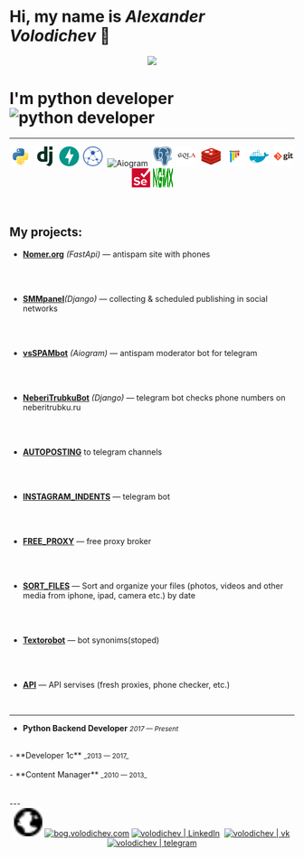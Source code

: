 <link rel="shortcut icon" type="image/x-icon" href="https://raw.githubusercontent.com/Volodichev/volodichev.github.io/master/media/favicon.ico">

# Hi, my name is _Alexander Volodichev_ 👋 


<div id="header" align="center">
  <img src="https://raw.githubusercontent.com/Volodichev/volodichev.github.io/master/sticker.png" width="300"/>
</div>

# I'm python developer <img alt="python developer" width="26px" src="https://raw.githubusercontent.com/jmnote/z-icons/master/16x16/python.png" /> 

---



<div id="header" align="center">  <img src="https://raw.githubusercontent.com/devicons/devicon/master/icons/python/python-original.svg" title="Python" alt="Python" width="35" height="35"/>&nbsp;
  <img src="https://raw.githubusercontent.com/devicons/devicon/master/icons/django/django-plain.svg" title="Django" alt="Django" width="35" height="35"/>&nbsp;
  <img src="https://raw.githubusercontent.com/devicons/devicon/master/icons/fastapi/fastapi-plain.svg" title="Fastapi" alt="Fastapi" width="35" height="35"/>&nbsp;
  <img src="https://raw.githubusercontent.com/aio-libs/aiohttp/master/docs/aiohttp-plain.svg" title="Aiohttp" alt="Aiohttp" width="35" height="35"/>&nbsp;
  <img src="https://raw.githubusercontent.com/aiogram/aiogram/dev-2.x/docs/source/static/logo.png" title="Aiogram" alt="Aiogram" width="35" height="35"/>&nbsp;
  <img src="https://raw.githubusercontent.com/devicons/devicon/master/icons/postgresql/postgresql-plain.svg" title="Postgresql" alt="Postgresql" width="35" height="35"/>&nbsp;
  <img src="https://raw.githubusercontent.com/devicons/devicon/master/icons/sqlalchemy/sqlalchemy-original.svg" title="SqlAlchemy" alt="SqlAlchemy" width="35" height="35"/>&nbsp;
  <img src="https://raw.githubusercontent.com/devicons/devicon/master/icons/redis/redis-original.svg" title="Redis" alt="Redis" width="35" height="35"/>&nbsp;
  <img src="https://raw.githubusercontent.com/devicons/devicon/master/icons/pytest/pytest-original.svg" title="Pytest" alt="Pytest" width="35" height="35"/>&nbsp;
  <img src="https://raw.githubusercontent.com/devicons/devicon/master/icons/docker/docker-plain.svg" title="Docker" alt="Docker" width="35" height="35"/>&nbsp;
  <img src="https://raw.githubusercontent.com/devicons/devicon/master/icons/git/git-original-wordmark.svg" title="Git" alt="Git" width="35" height="35"/>
  <img src="https://raw.githubusercontent.com/devicons/devicon/master/icons/selenium/selenium-original.svg" title="Selenium" alt="Selenium" width="35" height="35"/>
  <img src="https://raw.githubusercontent.com/gilbarbara/logos/master/logos/nginx.svg" title="Nginx" alt="Nginx" width="35" height="35"/>
</div>

<br/>
<br/>

My projects:
---

- <a href="https://github.com/Volodichev/nomer.org">**Nomer.org**</a> _(FastApi)_ — antispam site with phones
<br/>
<br/>

- <a href="https://github.com/Volodichev/SMMPanel">**SMMpanel**</a>_(Django)_ — collecting & scheduled publishing
in social networks
<br/> 
<br/>

- <a href="https://github.com/Volodichev/vsSPAMbot">**vsSPAMbot**</a> _(Aiogram)_ — antispam moderator bot for telegram
<br/>
<br/>

- <a href="https://github.com/Volodichev/neberitrubkubot">**NeberiTrubkuBot**</a> _(Django)_ — telegram bot checks phone numbers on neberitrubku.ru
<br/>
<br/>

- <a href="https://volodichev.com/autoposting">**AUTOPOSTING**</a> to telegram channels
<br/>
<br/>

- <a href="https://github.com/Volodichev/instagram_indents">**INSTAGRAM_INDENTS**</a> — telegram bot
<br/>
<br/>

- <a href="https://github.com/Volodichev/free_proxy">**FREE_PROXY**</a> — free proxy broker
<br/>
<br/>

- <a href="https://github.com/Volodichev/sort_files">**SORT_FILES**</a> — Sort and organize your files (photos, videos and other media from iphone, ipad, camera etc.) by date
<br/>
<br/>

- **[Textorobot][textorobot]** — bot synonims(stoped)
<br/>
<br/>

- **[API][api_docs]** — API servises (fresh proxies, phone checker, etc.)

<br/>

---

- **Python Backend Developer** <small>_2017 — Present_</small><br/>
<br/>
- **Developer 1c** <small>_2013 — 2017_</small><br/>
<br/>
- **Content Manager** <small>_2010 — 2013_</small><br/>
<br/>


<br/>
---
<div id="header" align="center">
  <a href="https://volodichev.com">
  <img src="https://raw.githubusercontent.com/iconic/open-iconic/master/svg/globe.svg" title="volodichev.com" alt="volodichev.com" width="50" height="50"/></a>
  <a href="https://blog.volodichev.com">
  <img src="https://cdn.jsdelivr.net/npm/simple-icons@v3/icons/tumblr.svg" title="bog.volodichev.com" alt="bog.volodichev.com" width="50" height="50"/></a>
  <a href="https://linkedin.com/in/volodichev">
  <img src="https://cdn.jsdelivr.net/npm/simple-icons@v3/icons/linkedin.svg" title="volodichev | LinkedIn" alt="volodichev | LinkedIn" width="50" height="50"/></a>&nbsp;
  <a href="https://vk.com/volodichevcom">
  <img src="https://cdn.jsdelivr.net/npm/simple-icons@v3/icons/vk.svg" title="volodichev | vk" alt="volodichev | vk" width="50" height="50"/></a>
  <a href="https://t.me/volodichev">
  <img src="https://cdn.jsdelivr.net/npm/simple-icons@v3/icons/telegram.svg" title="volodichev | telegram" alt="volodichev | telegram" width="50" height="50"/></a>
</div>
<br/>
<br/>
<br/>

[website]: https://volodichev.com
[blog]: https://blog.volodichev.com
[linkedin]: https://linkedin.com/in/volodichev
[github]: http://github.com/volodichev
[youtube]: https://youtube.com/mrVolodichev
[instagram]: https://instagram.com/volodichev
[vk]: https://vk.com/volodichevcom
[tg]: https://t.me/volodichev
[api_docs]: /api
[ru_page]: /ru

[github_perenos_bot]: http://github.com/volodichev
[kurscb]: /projects/kurscb
[vsspambot]: https://t.me/vsspambot
[neberitrubkubot]: https://t.me/neberitrubkubot
[perenos_bot]: https://t.me/perenos_bot
[textorobot]: https://t.me/textorobot
[proxy4parsing]: https://t.me/proxy4parsing 
[proxy-list]: https://github.com/Volodichev/proxy-list
[sort_files]: https://github.com/Volodichev/sort_files
[fastapi-demo]: https://github.com/Volodichev/fastapi


